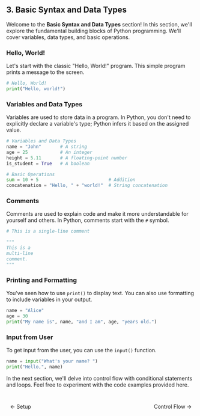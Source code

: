 ## 3. Basic Syntax and Data Types

Welcome to the **Basic Syntax and Data Types** section! In this section, we'll explore the fundamental building blocks of Python programming. We'll cover variables, data types, and basic operations.

### Hello, World!

Let's start with the classic "Hello, World!" program. This simple program prints a message to the screen.

```python
# Hello, World!
print("Hello, world!")
```

### Variables and Data Types

Variables are used to store data in a program. In Python, you don't need to explicitly declare a variable's type; Python infers it based on the assigned value.

```python
# Variables and Data Types
name = "John"       # A string
age = 25            # An integer
height = 5.11       # A floating-point number
is_student = True   # A boolean

# Basic Operations
sum = 10 + 5                          # Addition
concatenation = "Hello, " + "world!"  # String concatenation
```

### Comments

Comments are used to explain code and make it more understandable for yourself and others. In Python, comments start with the `#` symbol.

```python
# This is a single-line comment

"""
This is a
multi-line
comment.
"""
```

### Printing and Formatting

You've seen how to use `print()` to display text. You can also use formatting to include variables in your output.

```python
name = "Alice"
age = 30
print("My name is", name, "and I am", age, "years old.")
```

### Input from User

To get input from the user, you can use the `input()` function.

```python
name = input("What's your name? ")
print("Hello,", name)
```

In the next section, we'll delve into control flow with conditional statements and loops. Feel free to experiment with the code examples provided here.

<br>

<div style="display: flex; justify-content: space-between; align-items: center;">
    <a href="https://bitquip.github.io/.NET-TDD/2_setup" style="margin: 10px; text-decoration: none;">← Setup</a>
    <span style="margin: 10px;"></span>
    <a href="https://bitquip.github.io/.NET-TDD/4_control_flow" style="margin: 10px; text-decoration: none;">Control Flow →</a>
</div>
